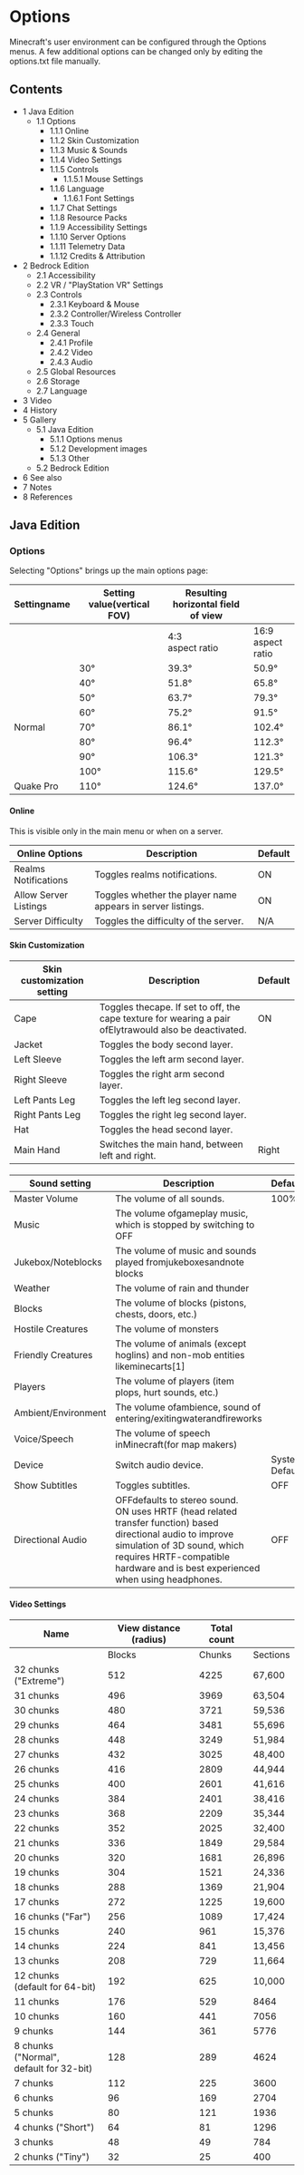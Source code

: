 # Options
Minecraft's user environment can be configured through the Options menus. A few additional options can be changed only by editing the options.txt file manually.

## Contents
- 1 Java Edition
	- 1.1 Options
		- 1.1.1 Online
		- 1.1.2 Skin Customization
		- 1.1.3 Music & Sounds
		- 1.1.4 Video Settings
		- 1.1.5 Controls
			- 1.1.5.1 Mouse Settings
		- 1.1.6 Language
			- 1.1.6.1 Font Settings
		- 1.1.7 Chat Settings
		- 1.1.8 Resource Packs
		- 1.1.9 Accessibility Settings
		- 1.1.10 Server Options
		- 1.1.11 Telemetry Data
		- 1.1.12 Credits & Attribution
- 2 Bedrock Edition
	- 2.1 Accessibility
	- 2.2 VR / "PlayStation VR" Settings
	- 2.3 Controls
		- 2.3.1 Keyboard & Mouse
		- 2.3.2 Controller/Wireless Controller
		- 2.3.3 Touch
	- 2.4 General
		- 2.4.1 Profile
		- 2.4.2 Video
		- 2.4.3 Audio
	- 2.5 Global Resources
	- 2.6 Storage
	- 2.7 Language
- 3 Video
- 4 History
- 5 Gallery
	- 5.1 Java Edition
		- 5.1.1 Options menus
		- 5.1.2 Development images
		- 5.1.3 Other
	- 5.2 Bedrock Edition
- 6 See also
- 7 Notes
- 8 References

## Java Edition
### Options
Selecting "Options" brings up the main options page:

| Settingname | Setting value(vertical FOV) | Resulting horizontal field of view |                       |
|-------------|-----------------------------|------------------------------------|-----------------------|
|             |                             | 4:3<br/>aspect ratio               | 16:9<br/>aspect ratio |
|             | 30°                         | 39.3°                              | 50.9°                 |
|             | 40°                         | 51.8°                              | 65.8°                 |
|             | 50°                         | 63.7°                              | 79.3°                 |
|             | 60°                         | 75.2°                              | 91.5°                 |
| Normal      | 70°                         | 86.1°                              | 102.4°                |
|             | 80°                         | 96.4°                              | 112.3°                |
|             | 90°                         | 106.3°                             | 121.3°                |
|             | 100°                        | 115.6°                             | 129.5°                |
| Quake Pro   | 110°                        | 124.6°                             | 137.0°                |

#### Online
This is visible only in the main menu or when on a server.

| Online Options        | Description                                                 | Default |
|-----------------------|-------------------------------------------------------------|---------|
| Realms Notifications  | Toggles realms notifications.                               | ON      |
| Allow Server Listings | Toggles whether the player name appears in server listings. | ON      |
| Server Difficulty     | Toggles the difficulty of the server.                       | N/A     |

#### Skin Customization
| Skin customization setting | Description                                                                                            | Default |
|----------------------------|--------------------------------------------------------------------------------------------------------|---------|
| Cape                       | Toggles thecape. If set to off, the cape texture for wearing a pair ofElytrawould also be deactivated. | ON      |
| Jacket                     | Toggles the body second layer.                                                                         |         |
| Left Sleeve                | Toggles the left arm second layer.                                                                     |         |
| Right Sleeve               | Toggles the right arm second layer.                                                                    |         |
| Left Pants Leg             | Toggles the left leg second layer.                                                                     |         |
| Right Pants Leg            | Toggles the right leg second layer.                                                                    |         |
| Hat                        | Toggles the head second layer.                                                                         |         |
| Main Hand                  | Switches the main hand, between left and right.                                                        | Right   |

#### 
| Sound setting       | Description                                                                                                                                                                                                                      | Default        |
|---------------------|----------------------------------------------------------------------------------------------------------------------------------------------------------------------------------------------------------------------------------|----------------|
| Master Volume       | The volume of all sounds.                                                                                                                                                                                                        | 100%           |
| Music               | The volume ofgameplay music, which is stopped by switching to OFF                                                                                                                                                                |                |
| Jukebox/Noteblocks  | The volume of music and sounds played fromjukeboxesandnote blocks                                                                                                                                                                |                |
| Weather             | The volume of rain and thunder                                                                                                                                                                                                   |                |
| Blocks              | The volume of blocks (pistons, chests, doors, etc.)                                                                                                                                                                              |                |
| Hostile Creatures   | The volume of monsters                                                                                                                                                                                                           |                |
| Friendly Creatures  | The volume of animals (except hoglins) and non-mob entities likeminecarts[1]                                                                                                                                                     |                |
| Players             | The volume of players (item plops, hurt sounds, etc.)                                                                                                                                                                            |                |
| Ambient/Environment | The volume ofambience, sound of entering/exitingwaterandfireworks                                                                                                                                                                |                |
| Voice/Speech        | The volume of speech inMinecraft(for map makers)                                                                                                                                                                                 |                |
| Device              | Switch audio device.                                                                                                                                                                                                             | System Default |
| Show Subtitles      | Toggles subtitles.                                                                                                                                                                                                               | OFF            |
| Directional Audio   | OFFdefaults to stereo sound.<br/>ON uses HRTF (head related transfer function) based directional audio to improve simulation of 3D sound, which requires HRTF-compatible hardware and is best experienced when using headphones. | OFF            |

#### Video Settings
| Name                                            | View distance (radius) | Total count |          |
|-------------------------------------------------|------------------------|-------------|----------|
|                                                 | Blocks                 | Chunks      | Sections |
| 32 chunks ("Extreme")                           | 512                    | 4225        | 67,600   |
| 31 chunks                                       | 496                    | 3969        | 63,504   |
| 30 chunks                                       | 480                    | 3721        | 59,536   |
| 29 chunks                                       | 464                    | 3481        | 55,696   |
| 28 chunks                                       | 448                    | 3249        | 51,984   |
| 27 chunks                                       | 432                    | 3025        | 48,400   |
| 26 chunks                                       | 416                    | 2809        | 44,944   |
| 25 chunks                                       | 400                    | 2601        | 41,616   |
| 24 chunks                                       | 384                    | 2401        | 38,416   |
| 23 chunks                                       | 368                    | 2209        | 35,344   |
| 22 chunks                                       | 352                    | 2025        | 32,400   |
| 21 chunks                                       | 336                    | 1849        | 29,584   |
| 20 chunks                                       | 320                    | 1681        | 26,896   |
| 19 chunks                                       | 304                    | 1521        | 24,336   |
| 18 chunks                                       | 288                    | 1369        | 21,904   |
| 17 chunks                                       | 272                    | 1225        | 19,600   |
| 16 chunks ("Far")                               | 256                    | 1089        | 17,424   |
| 15 chunks                                       | 240                    | 961         | 15,376   |
| 14 chunks                                       | 224                    | 841         | 13,456   |
| 13 chunks                                       | 208                    | 729         | 11,664   |
| 12 chunks<br/>(default for 64-bit)              | 192                    | 625         | 10,000   |
| 11 chunks                                       | 176                    | 529         | 8464     |
| 10 chunks                                       | 160                    | 441         | 7056     |
| 9 chunks                                        | 144                    | 361         | 5776     |
| 8 chunks<br/>("Normal",<br/>default for 32-bit) | 128                    | 289         | 4624     |
| 7 chunks                                        | 112                    | 225         | 3600     |
| 6 chunks                                        | 96                     | 169         | 2704     |
| 5 chunks                                        | 80                     | 121         | 1936     |
| 4 chunks ("Short")                              | 64                     | 81          | 1296     |
| 3 chunks                                        | 48                     | 49          | 784      |
| 2 chunks ("Tiny")                               | 32                     | 25          | 400      |

